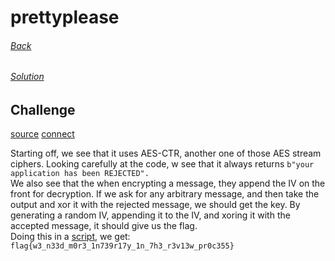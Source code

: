 # prettyplease
###### [Back](../README.md)
###### [Solution](solution.py)

## Challenge
[source](server.py)
[connect](connect.sh)

Starting off, we see that it uses AES-CTR, another one of those AES stream
ciphers. Looking carefully at the code, w see that it always returns `b"your
application has been REJECTED".`  
We also see that the when encrypting a message, they append the IV on the front
for decryption. If we ask for any arbitrary message, and then take the output
and xor it with the rejected message, we should get the key. By generating
a random IV, appending it to the IV, and xoring it with the accepted message,
it should give us the flag.  
Doing this in a [script](solution.py), we get:
`flag{w3_n33d_m0r3_1n739r17y_1n_7h3_r3v13w_pr0c355}`
